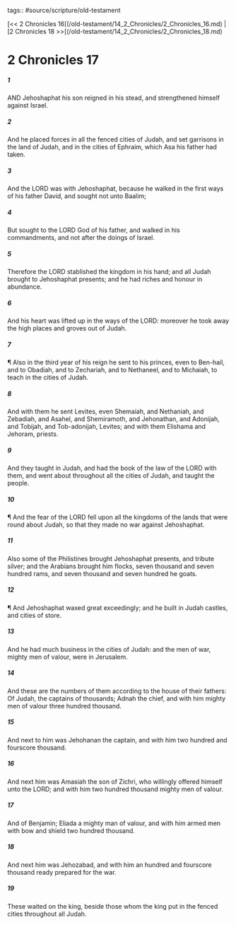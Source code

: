 tags:: #source/scripture/old-testament

[<< 2 Chronicles 16[(/old-testament/14_2_Chronicles/2_Chronicles_16.md) | [2 Chronicles 18 >>[(/old-testament/14_2_Chronicles/2_Chronicles_18.md)

# 2 Chronicles 17

##### 1

AND Jehoshaphat his son reigned in his stead, and strengthened himself against Israel.

##### 2

And he placed forces in all the fenced cities of Judah, and set garrisons in the land of Judah, and in the cities of Ephraim, which Asa his father had taken.

##### 3

And the LORD was with Jehoshaphat, because he walked in the first ways of his father David, and sought not unto Baalim;

##### 4

But sought to the LORD God of his father, and walked in his commandments, and not after the doings of Israel.

##### 5

Therefore the LORD stablished the kingdom in his hand; and all Judah brought to Jehoshaphat presents; and he had riches and honour in abundance.

##### 6

And his heart was lifted up in the ways of the LORD: moreover he took away the high places and groves out of Judah.

##### 7

¶ Also in the third year of his reign he sent to his princes, even to Ben-hail, and to Obadiah, and to Zechariah, and to Nethaneel, and to Michaiah, to teach in the cities of Judah.

##### 8

And with them he sent Levites, even Shemaiah, and Nethaniah, and Zebadiah, and Asahel, and Shemiramoth, and Jehonathan, and Adonijah, and Tobijah, and Tob-adonijah, Levites; and with them Elishama and Jehoram, priests.

##### 9

And they taught in Judah, and had the book of the law of the LORD with them, and went about throughout all the cities of Judah, and taught the people.

##### 10

¶ And the fear of the LORD fell upon all the kingdoms of the lands that were round about Judah, so that they made no war against Jehoshaphat.

##### 11

Also some of the Philistines brought Jehoshaphat presents, and tribute silver; and the Arabians brought him flocks, seven thousand and seven hundred rams, and seven thousand and seven hundred he goats.

##### 12

¶ And Jehoshaphat waxed great exceedingly; and he built in Judah castles, and cities of store.

##### 13

And he had much business in the cities of Judah: and the men of war, mighty men of valour, were in Jerusalem.

##### 14

And these are the numbers of them according to the house of their fathers: Of Judah, the captains of thousands; Adnah the chief, and with him mighty men of valour three hundred thousand.

##### 15

And next to him was Jehohanan the captain, and with him two hundred and fourscore thousand.

##### 16

And next him was Amasiah the son of Zichri, who willingly offered himself unto the LORD; and with him two hundred thousand mighty men of valour.

##### 17

And of Benjamin; Eliada a mighty man of valour, and with him armed men with bow and shield two hundred thousand.

##### 18

And next him was Jehozabad, and with him an hundred and fourscore thousand ready prepared for the war.

##### 19

These waited on the king, beside those whom the king put in the fenced cities throughout all Judah.
